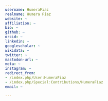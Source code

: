 ```yaml
---
username: HumeraFiaz
realname: Humera Fiaz
website: ~
affiliation: ~
bio: ~
github: ~
orcid: ~
linkedin: ~
googlescholar: ~
wikidata: ~
twitter: ~
mastodon-url: ~
meta: ~
instagram: ~
redirect_from:
- /index.php/User:HumeraFiaz
- /index.php/Special:Contributions/HumeraFiaz
email: ~

---
```

